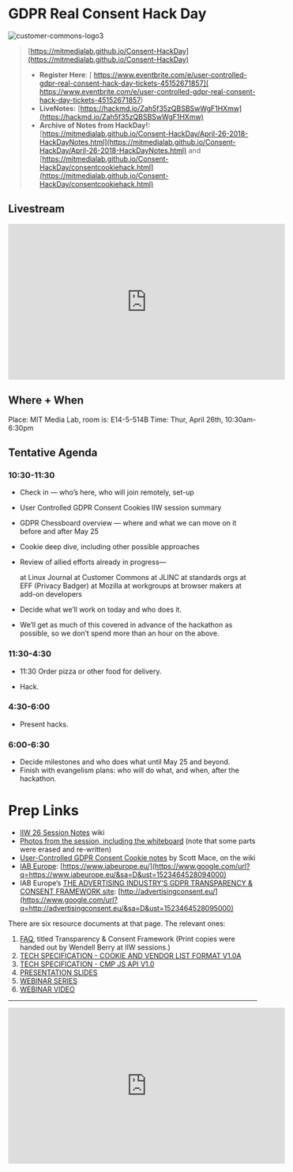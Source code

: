 # GDPR Real Consent Hack Day
![customer-commons-logo3](https://user-images.githubusercontent.com/2357755/38627860-f675d654-3d7d-11e8-9974-ca3ac83e2ea0.png)

> [https://mitmedialab.github.io/Consent-HackDay](https://mitmedialab.github.io/Consent-HackDay)
> * **Register Here**: [ https://www.eventbrite.com/e/user-controlled-gdpr-real-consent-hack-day-tickets-45152671857]( https://www.eventbrite.com/e/user-controlled-gdpr-real-consent-hack-day-tickets-45152671857)
> * **LiveNotes:** [https://hackmd.io/Zah5f35zQBSBSwWgF1HXmw](https://hackmd.io/Zah5f35zQBSBSwWgF1HXmw)
> * **Archive of Notes from HackDay!:** [https://mitmedialab.github.io/Consent-HackDay/April-26-2018-HackDayNotes.html](https://mitmedialab.github.io/Consent-HackDay/April-26-2018-HackDayNotes.html) and [https://mitmedialab.github.io/Consent-HackDay/consentcookiehack.html](https://mitmedialab.github.io/Consent-HackDay/consentcookiehack.html)

## Livestream

<iframe width="560" height="315" src="https://www.youtube.com/embed/oipHaA1FWWA" frameborder="0" allow="autoplay; encrypted-media" allowfullscreen></iframe>

## Where + When

Place: MIT Media Lab, room is: E14-5-514B
Time: Thur, April 26th, 10:30am-6:30pm 

## Tentative Agenda

### 10:30-11:30

* Check in — who’s here, who will join remotely, set-up

* User Controlled GDPR Consent Cookies IIW session summary

* GDPR Chessboard overview — where and what we can move on it before and after May 25

* Cookie deep dive, including other possible approaches

* Review of allied efforts already in progress—

	at Linux Journal
	at Customer Commons
	at JLINC
	at standards orgs
	at EFF (Privacy Badger)
	at Mozilla
	at workgroups
	at browser makers
	at add-on developers

* Decide what we’ll work on today and who does it.

* We’ll get as much of this covered in advance of the hackathon as possible, so we don’t spend more than an hour on the above.

### 11:30-4:30

* 11:30 Order pizza or other food for delivery.

* Hack.

### 4:30-6:00 

* Present hacks.

### 6:00-6:30

* Decide milestones and who does what until May 25 and beyond.
* Finish with evangelism plans: who will do what, and when, after the hackathon.


# Prep Links

* [IIW 26 Session Notes](https://www.google.com/url?q=http://iiw.idcommons.net/IIW_26_Session_Notes&sa=D&ust=1523464528093000) wiki
* [Photos from the session, including the whiteboard](https://www.google.com/url?q=https://www.flickr.com/photos/docsearls/26506762657/in/album-72157694778829834/&sa=D&ust=1523464528093000) (note that some parts were erased and re-written)
* [User-Controlled GDPR Consent Cookie notes](https://www.google.com/url?q=http://iiw.idcommons.net/User-Controlled_GDPR_Consent_Cookie&sa=D&ust=1523464528093000) by Scott Mace, on the wiki
* [IAB Europe](https://www.google.com/url?q=https://www.iabeurope.eu/&sa=D&ust=1523464528094000): [https://www.iabeurope.eu/](https://www.google.com/url?q=https://www.iabeurope.eu/&sa=D&ust=1523464528094000)
* IAB Europe’s [THE ADVERTISING INDUSTRY’S GDPR TRANSPARENCY & CONSENT FRAMEWORK site](https://www.google.com/url?q=http://advertisingconsent.eu/&sa=D&ust=1523464528095000): [http://advertisingconsent.eu/](https://www.google.com/url?q=http://advertisingconsent.eu/&sa=D&ust=1523464528095000)

There are six resource documents at that page. The relevant ones:

1.  [FAQ](https://www.google.com/url?q=http://advertisingconsent.eu/wp-content/uploads/2018/03/Transparency_Consent_Framework_FAQ_Formatted_V9_270318.pdf&sa=D&ust=1523464528096000), titled Transparency & Consent Framework (Print copies were handed out by Wendell Berry at IIW sessions.)
2.  [TECH SPECIFICATION - COOKIE AND VENDOR LIST FORMAT V1.0A](https://www.google.com/url?q=https://github.com/InteractiveAdvertisingBureau/GDPR-Transparency-and-Consent-Framework/blob/master/Draft_for_Public_Comment_Transparency%2520%26%2520Consent%2520Framework%2520-%2520cookie%2520and%2520vendor%2520list%2520format%2520specification%2520v1.0a.pdf&sa=D&ust=1523464528097000)
3.  [TECH SPECIFICATION - CMP JS API V1.0](https://www.google.com/url?q=https://github.com/InteractiveAdvertisingBureau/GDPR-Transparency-and-Consent-Framework/blob/master/Draft_for_Public_Comment_Transparency%2520%26%2520Consent%2520Framework%2520Formatted%2520CMP%2520JS%2520API%2520v1.0.pdf&sa=D&ust=1523464528097000)
4.  [PRESENTATION SLIDES](https://www.google.com/url?q=http://advertisingconsent.eu/wp-content/uploads/2018/03/Transparency-Consent-Framework-Presentation-Website.pdf&sa=D&ust=1523464528098000)
5.  [WEBINAR SERIES](https://www.google.com/url?q=https://register.gotowebinar.com/rt/8917673009195155715&sa=D&ust=1523464528098000)
6.  [WEBINAR VIDEO](https://www.google.com/url?q=https://www.youtube.com/watch?v%3DwP93HO88cgw%26feature%3Dyoutu.be&sa=D&ust=1523464528099000)

--------------

<iframe width="560" height="315" src="https://www.youtube.com/embed/wP93HO88cgw" frameborder="0" allow="autoplay; encrypted-media" allowfullscreen></iframe>
